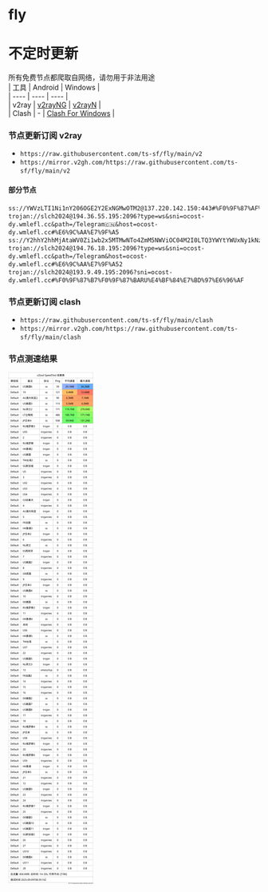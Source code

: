 # fly
# 不定时更新
所有免费节点都爬取自网络，请勿用于非法用途  
|  工具  | Android  | Windows  |  
|  ----  | ----   | ----  |  
| v2ray  | [v2rayNG](https://github.com/2dust/v2rayNG/releases) | [v2rayN](https://github.com/2dust/v2rayN/releases) |  
| Clash  | - | [Clash For Windows](https://github.com/2dust/clashN/releases) | 
  
### 节点更新订阅  v2ray
- `https://raw.githubusercontent.com/ts-sf/fly/main/v2`  
- `https://mirror.v2gh.com/https://raw.githubusercontent.com/ts-sf/fly/main/v2`  

#### 部分节点  
``` 
ss://YWVzLTI1Ni1nY206OGE2Y2ExNGMwOTM2@137.220.142.150:443#%F0%9F%87%AF%F0%9F%87%B5JP%E6%97%A5%E6%9C%AC
trojan://slch2024@194.36.55.195:2096?type=ws&sni=ocost-dy.wmlefl.cc&path=/Telegram🇨🇳&host=ocost-dy.wmlefl.cc#%E6%9C%AA%E7%9F%A5
ss://Y2hhY2hhMjAtaWV0Zi1wb2x5MTMwNTo4ZmM5NWViOC04M2I0LTQ3YWYtYWUxNy1kNzYzOWRkMGZkMmM=@111.253.205.251:10147#%F0%9F%87%B9%F0%9F%87%BCTW%E5%8F%B0%E6%B9%BE
trojan://slch2024@194.76.18.195:2096?type=ws&sni=ocost-dy.wmlefl.cc&path=/Telegram&host=ocost-dy.wmlefl.cc#%E6%9C%AA%E7%9F%A52
trojan://slch2024@193.9.49.195:2096?sni=ocost-dy.wmlefl.cc#%F0%9F%87%B7%F0%9F%87%BARU%E4%BF%84%E7%BD%97%E6%96%AF
```
### 节点更新订阅  clash
- `https://raw.githubusercontent.com/ts-sf/fly/main/clash`  
- `https://mirror.v2gh.com/https://raw.githubusercontent.com/ts-sf/fly/main/clash`  

### 节点测速结果
![image](traffic.png)
